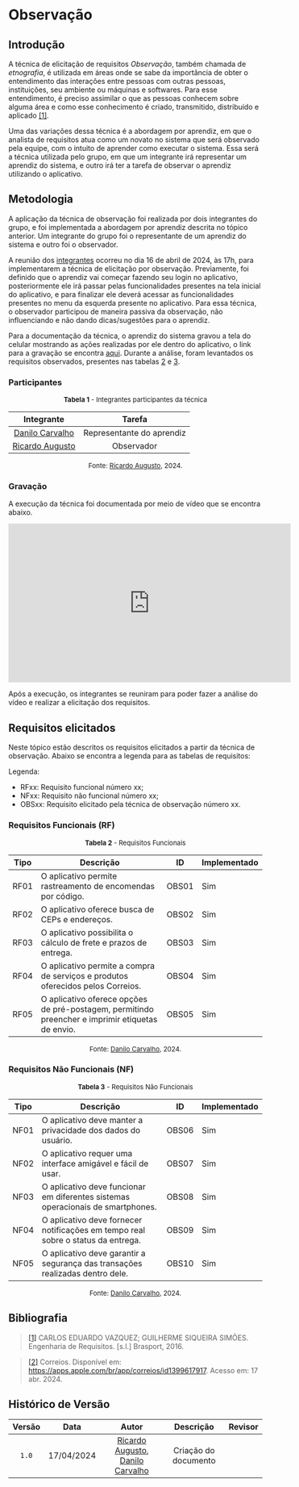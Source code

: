 # Observação

## Introdução

A técnica de elicitação de requisitos _Observação_, também chamada de _etnografia_, é utilizada em áreas onde se sabe da importância de obter o entendimento das interações entre pessoas com outras pessoas, instituições, seu ambiente ou máquinas e softwares. Para esse entendimento, é preciso assimilar o que as pessoas conhecem sobre alguma área e como esse conhecimento é criado, transmitido, distribuído e aplicado <a id="a" href="#aa">[1]</a>.

Uma das variações dessa técnica é a abordagem por aprendiz, em que o analista de requisitos atua como um novato no sistema que será observado pela equipe, com o intuito de aprender como executar o sistema. Essa será a técnica utilizada pelo grupo, em que um integrante irá representar um aprendiz do sistema, e outro irá ter a tarefa de observar o aprendiz utilizando o aplicativo.

## Metodologia

A aplicação da técnica de observação foi realizada por dois integrantes do grupo, e foi implementada a abordagem por aprendiz descrita no tópico anterior. Um integrante do grupo foi o representante de um aprendiz do sistema e outro foi o observador.

A reunião dos [integrantes](#tabelaIntegrantes) ocorreu no dia 16 de abril de 2024, às 17h, para implementarem a técnica de elicitação por observação. Previamente, foi definido que o aprendiz vai começar fazendo seu login no aplicativo, posteriormente ele irá passar pelas funcionalidades presentes na tela inicial do aplicativo, e para finalizar ele deverá acessar as funcionalidades presentes no menu da esquerda presente no aplicativo. Para essa técnica, o observador participou de maneira passiva da observação, não influenciando e não dando dicas/sugestões para o aprendiz.

Para a documentação da técnica, o aprendiz do sistema gravou a tela do celular mostrando as ações realizadas por ele dentro do aplicativo, o link para a gravação se encontra [aqui](#video). Durante a análise, foram levantados os requisitos observados, presentes nas tabelas [2](#tabelaRequisitosFuncionais) e [3](#tabelaRequisitosNaoFuncionais).

### Participantes

<center>
<a name="tabelaIntegrantes"></a>
<font size="2"><p>
    <b>Tabela 1</b> - Integrantes participantes da técnica
</p></font>

| Integrante | Tarefa |
|:-:|:-:|
| [Danilo Carvalho](https://github.com/Danilo-Carvalho-Antunes) | Representante do aprendiz |
| [Ricardo Augusto](https://github.com/avmricardo) | Observador |

<font size="2"><p>Fonte: [Ricardo Augusto](https://github.com/avmricardo), 2024.</p></font>
</center>

### Gravação

A execução da técnica foi documentada por meio de vídeo que se encontra abaixo.

<center>
<a name="video"></a>
<iframe width="560" height="315" src="https://www.youtube.com/embed/PVUJ4Stf4pU?si=6RG3A9vCvF-DiJwX" title="YouTube video player" frameborder="0" allow="accelerometer; autoplay; clipboard-write; encrypted-media; gyroscope; picture-in-picture; web-share" referrerpolicy="strict-origin-when-cross-origin" allowfullscreen></iframe>
</center>

Após a execução, os integrantes se reuniram para poder fazer a análise do vídeo e realizar a elicitação dos requisitos.

## Requisitos elicitados

Neste tópico estão descritos os requisitos elicitados a partir da técnica de observação. Abaixo se encontra a legenda para as tabelas de requisitos:

Legenda:

- RFxx: Requisito funcional número xx;
- NFxx: Requisito não funcional número xx;
- OBSxx: Requisito elicitado pela técnica de observação número xx.

### Requisitos Funcionais (RF)

<center>
<font size="2"><p>
    <b>Tabela 2</b> - Requisitos Funcionais 
</p></font>

| Tipo | Descrição                                                                                          | ID    | Implementado |
|------|---------------------------------------------------------------------------------------------------|-------|--------------|
| RF01 | O aplicativo permite rastreamento de encomendas por código.                                       | OBS01 | Sim          |
| RF02 | O aplicativo oferece busca de CEPs e endereços.                                                   | OBS02 | Sim          |
| RF03 | O aplicativo possibilita o cálculo de frete e prazos de entrega.                                  | OBS03 | Sim          |
| RF04 | O aplicativo permite a compra de serviços e produtos oferecidos pelos Correios.                  | OBS04 | Sim          |
| RF05 | O aplicativo oferece opções de pré-postagem, permitindo preencher e imprimir etiquetas de envio. | OBS05 | Sim          |

<font size="2"><p>Fonte: [Danilo Carvalho](https://github.com/Danilo-Carvalho-Antunes), 2024.</p></font>
</center>

### Requisitos Não Funcionais (NF)

<center>
<a name="tabelaRequisitosNaoFuncionais"></a>
<font size="2"><p>
    <b>Tabela 3</b> - Requisitos Não Funcionais 
</p></font>


| Tipo | Descrição                                                                                          | ID    | Implementado |
|------|---------------------------------------------------------------------------------------------------|-------|--------------|
| NF01 | O aplicativo deve manter a privacidade dos dados do usuário.                                      | OBS06 | Sim          |
| NF02 | O aplicativo requer uma interface amigável e fácil de usar.                                        | OBS07 | Sim          |
| NF03 | O aplicativo deve funcionar em diferentes sistemas operacionais de smartphones.                   | OBS08 | Sim          |
| NF04 | O aplicativo deve fornecer notificações em tempo real sobre o status da entrega.                  | OBS09 | Sim          |
| NF05 | O aplicativo deve garantir a segurança das transações realizadas dentro dele.                    | OBS10 | Sim          |

<font size="2"><p>Fonte: [Danilo Carvalho](https://github.com/Danilo-Carvalho-Antunes), 2024.</p></font>
</center>

## Bibliografia 

> <a id="a" href="#aa">[1]</a> CARLOS EDUARDO VAZQUEZ; GUILHERME SIQUEIRA SIMÕES. Engenharia de Requisitos. [s.l.] Brasport, 2016.

> <a id="b" href="#bb">[2]</a> Correios. Disponível em: <https://apps.apple.com/br/app/correios/id1399617917>. Acesso em: 17 abr. 2024.

## Histórico de Versão

| Versão | Data | Autor | Descrição | Revisor
|:-:|:-:|:-:|:-:|:-:|
|`1.0`| 17/04/2024 | [Ricardo Augusto](https://www.github.com/avmricardo), [Danilo Carvalho](https://github.com/Danilo-Carvalho-Antunes) | Criação do documento | 
